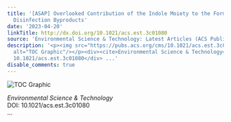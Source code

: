 ```yaml
---
title: '[ASAP] Overlooked Contribution of the Indole Moiety to the Formation of Haloacetonitrile
  Disinfection Byproducts'
date: '2023-04-20'
linkTitle: http://dx.doi.org/10.1021/acs.est.3c01080
source: 'Environmental Science & Technology: Latest Articles (ACS Publications)'
description: '<p><img src="https://pubs.acs.org/cms/10.1021/acs.est.3c01080/asset/images/medium/es3c01080_0009.gif"
  alt="TOC Graphic"/></p><div><cite>Environmental Science & Technology</cite></div><div>DOI:
  10.1021/acs.est.3c01080</div> ...'
disable_comments: true
---
```

<p><img src="https://pubs.acs.org/cms/10.1021/acs.est.3c01080/asset/images/medium/es3c01080_0009.gif" alt="TOC Graphic"/></p><div><cite>Environmental Science & Technology</cite></div><div>DOI: 10.1021/acs.est.3c01080</div> ...